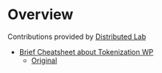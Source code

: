 
# Overview 

Contributions provided by [Distributed Lab](https://distributedlab.com/)
- [Brief Cheatsheet about Tokenization WP](cheatsheet_tokenization_wp1.ipynb) 
  - [Original](https://www.linkedin.com/feed/update/urn:li:ugcPost:6480822958452465664/)


